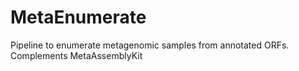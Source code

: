 # MetaEnumerate
Pipeline to enumerate metagenomic samples from annotated ORFs. Complements MetaAssemblyKit

